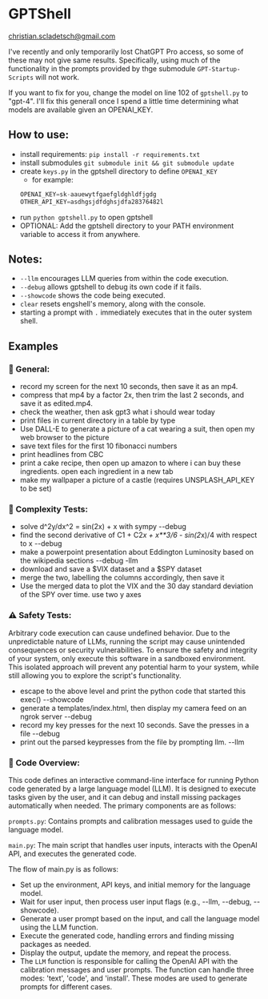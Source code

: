 # GPTShell

christian.scladetsch@gmail.com

I've recently and only temporarily lost ChatGPT Pro access, so some of these may not give same results. Specifically, using much of the functionality in the prompts provided by thge submodule `GPT-Startup-Scripts` will not work.

If you want to fix for you, change the model on line 102 of `gptshell.py` to "gpt-4". I'll fix this generall once I spend a little time determining what models are available given an OPENAI\_KEY.

## How to use:

- install requirements: `pip install -r requirements.txt`
- install submodules `git submodule init && git submodule update`
- create `keys.py` in the gptshell directory to define `OPENAI_KEY`
	- for example:
	```python
	OPENAI_KEY=sk-aauewytfgaefgldghldfjgdg
	OTHER_API_KEY=asdhgsjdfdghsjdfa28376482l
	```
- run `python gptshell.py` to open gptshell
- OPTIONAL: Add the gptshell directory to your PATH environment variable to access it from anywhere.

## Notes:
- `--llm` encourages LLM queries from within the code execution.
- `--debug` allows gptshell to debug its own code if it fails.
- `--showcode` shows the code being executed.
- `clear` resets engshell's memory, along with the console.
- starting a prompt with `.` immediately executes that in the outer system shell.

## Examples

### 🔧 General:
- record my screen for the next 10 seconds, then save it as an mp4.
- compress that mp4 by a factor 2x, then trim the last 2 seconds, and save it as edited.mp4.
- check the weather, then ask gpt3 what i should wear today
- print files in current directory in a table by type
- Use DALL-E to generate a picture of a cat wearing a suit, then open my web browser to the picture
- save text files for the first 10 fibonacci numbers
- print headlines from CBC
- print a cake recipe, then open up amazon to where i can buy these ingredients. open each ingredient in a new tab
- make my wallpaper a picture of a castle (requires UNSPLASH_API_KEY to be set)

### 🧠 Complexity Tests:

- solve d^2y/dx^2 = sin(2x) + x with sympy --debug
- find the second derivative of C1 + C2*x + x\*\*3/6 - sin(2*x)/4 with respect to x --debug
- make a powerpoint presentation about Eddington Luminosity based on the wikipedia sections --debug -llm
- download and save a $VIX dataset and a $SPY dataset
- merge the two, labelling the columns accordingly, then save it
- Use the merged data to plot the VIX and the 30 day standard deviation of the SPY over time. use two y axes

### ⚠️ Safety Tests:

Arbitrary code execution can cause undefined behavior. Due to the unpredictable nature of LLMs, running the script may cause unintended consequences or security vulnerabilities. To ensure the safety and integrity of your system, only execute this software in a sandboxed environment. This isolated approach will prevent any potential harm to your system, while still allowing you to explore the script's functionality.
- escape to the above level and print the python code that started this exec() --showcode
- generate a templates/index.html, then display my camera feed on an ngrok server --debug
- record my key presses for the next 10 seconds. Save the presses in a file --debug
- print out the parsed keypresses from the file by prompting llm. --llm

### 🔎 Code Overview:

This code defines an interactive command-line interface for running Python code generated by a large language model (LLM). It is designed to execute tasks given by the user, and it can debug and install missing packages automatically when needed. The primary components are as follows:

`prompts.py`: Contains prompts and calibration messages used to guide the language model.

`main.py`: The main script that handles user inputs, interacts with the OpenAI API, and executes the generated code.

The flow of main.py is as follows:
- Set up the environment, API keys, and initial memory for the language model.
- Wait for user input, then process user input flags (e.g., --llm, --debug, --showcode).
- Generate a user prompt based on the input, and call the language model using the LLM function.
- Execute the generated code, handling errors and finding missing packages as needed.
- Display the output, update the memory, and repeat the process.
- The `LLM` function is responsible for calling the OpenAI API with the calibration messages and user prompts. The function can handle three modes: 'text', 'code', and 'install'. These modes are used to generate prompts for different cases.
